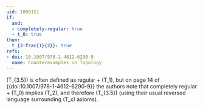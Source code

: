 ```yaml
---
uid: I000151
if:
  and:
  - completely-regular: true
  - t_0: true
then:
  t_{3-frac{1}{2}}: true
refs:
- doi: 10.1007/978-1-4612-6290-9
  name: Counterexamples in Topology
---
```

\(T_{3.5}\) is often defined as regular + \(T_1\), but on page 14 of
{{doi:10.1007/978-1-4612-6290-9}} the authors note that completely regular +
\(T_0\) implies \(T_2\), and therefore \(T_{3.5}\) (using their usual reversed
language surrounding \(T_x\) axioms).

